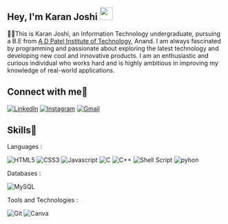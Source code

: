 <h2 align="left">Hey, I'm Karan Joshi <img src="https://raw.githubusercontent.com/aemmadi/aemmadi/master/wave.gif" width="30"/></h2>

<p>👨‍🎓This is Karan Joshi, an Information Technology undergraduate, pursuing a B.E from <a href="http://www.adit.ac.in/">A D Patel Institute of Technology</a>, Anand. I am always fascinated by programming and passionate about exploring the latest technology and developing new cool and innovative products. I am an enthusiastic and curious individual who works hard and is highly ambitious in improving my knowledge of real-world applications.
</p>

<h2 align="left">Connect with me🤝</h2>
<div align="left">
  <a href="https://www.linkedin.com/in/karan-joshi-442696276/" target="_blank"><img alt="LinkedIn" src="https://img.shields.io/badge/linkedin-%230077B5.svg?style=for-the-badge&logo=linkedin&logoColor=white"/></a>
  <a href="https://instagram.com/karan_joshi_9809" target="_blank"><img alt="Instagram" src="https://img.shields.io/badge/Instagram-%23E4405F.svg?style=for-the-badge&logo=Instagram&logoColor=white"/></a>
  <a href="mailto:karanjoshi9809@gmail.com" target="_blank"><img alt="Gmail" src="https://img.shields.io/badge/Gmail-D14836?style=for-the-badge&logo=gmail&logoColor=white"/></a>

</div>

<h2 align="left">Skills🚀</h2>
<p>Languages :</p>
<div>
 <img alt="HTML5" src="https://img.shields.io/badge/html5-%23E34F26.svg?style=for-the-badge&logo=html5&logoColor=white" />
 <img alt="CSS3" src="https://img.shields.io/badge/css3-%231572B6.svg?style=for-the-badge&logo=css3&logoColor=white" />	
 <img alt="Javascript" src="https://img.shields.io/badge/javascript-%23323330.svg?style=for-the-badge&logo=javascript&logoColor=%23F7DF1E"/>	
 <img alt="C" src="https://img.shields.io/badge/c-%2300599C.svg?style=for-the-badge&logo=c&logoColor=white" />
 <img alt="C++" src="https://img.shields.io/badge/c++-%2300599C.svg?style=for-the-badge&logo=c%2B%2B&logoColor=white" />
 <img alt="Shell Script" src="https://img.shields.io/badge/shell_script-%23121011.svg?style=for-the-badge&logo=gnu-bash&logoColor=white" /> 
 <img alt="pyhon" src="https://img.shields.io/badge/python-3670A0?style=for-the-badge&logo=python&logoColor=ffdd54" />
</div>

<p>Databases :
<div>
 <img alt="MySQL" src="https://img.shields.io/badge/mysql-%2300f.svg?style=for-the-badge&logo=mysql&logoColor=white"/>
</div>

<p>Tools and Technologies :</p>
<div>
 <img alt="Git" src="https://img.shields.io/badge/git-%23F05033.svg?style=for-the-badge&logo=git&logoColor=white"/>
 <img alt="Canva" src="https://img.shields.io/badge/Canva-%2300C4CC.svg?&style=for-the-badge&logo=Canva&logoColor=white"/>
</div>
</p>
